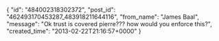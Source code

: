  {
   "id": "484002318302372",
   "post_id": "462493170453287_483918211644116",
   "from_name": "James Baal",
   "message": "Ok trust is covered pierre??? how would you enforce this?",
   "created_time": "2013-02-22T21:16:57+0000"
 }
